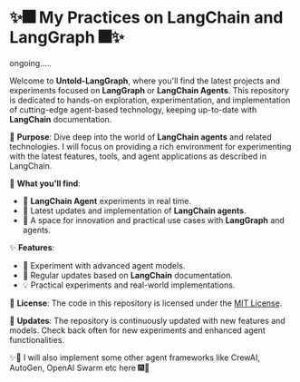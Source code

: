 # ✨🎆 My Practices on LangChain and LangGraph 🎆✨

ongoing.....


Welcome to **Untold-LangGraph**, where you'll find the latest projects and experiments focused on **LangGraph** or **LangChain Agents**. This repository is dedicated to hands-on exploration, experimentation, and implementation of cutting-edge agent-based technology, keeping up-to-date with **LangChain** documentation.

🌟 **Purpose**: Dive deep into the world of **LangChain agents** and related technologies. I will focus on providing a rich environment for experimenting with the latest features, tools, and agent applications as described in LangChain.

🌠 **What you'll find**:
- 🌟 **LangChain Agent** experiments in real time.
- 💫 Latest updates and implementation of **LangChain agents**.
- 🚀 A space for innovation and practical use cases with **LangGraph** and agents.

✨ **Features**:
- 🎇 Experiment with advanced agent models.
- 🌌 Regular updates based on **LangChain** documentation.
- 💡 Practical experiments and real-world implementations.

🌠 **License**: The code in this repository is licensed under the [MIT License](LICENSE).



🎇 **Updates**: The repository is continuously updated with new features and models. Check back often for new experiments and enhanced agent functionalities.

✨🚀 I will also implement some other agent frameworks like CrewAI, AutoGen, OpenAI Swarm etc here 🎆🌠

